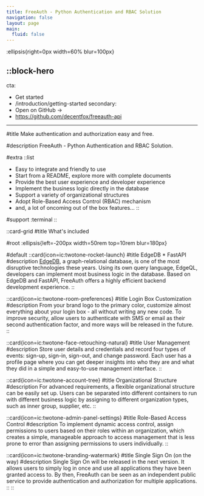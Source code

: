 ```yaml
---
title: FreeAuth - Python Authentication and RBAC Solution
navigation: false
layout: page
main:
  fluid: false
---
```


:ellipsis{right=0px width=60% blur=100px}

::block-hero
---
cta:
  - Get started
  - /introduction/getting-started
secondary:
  - Open on GitHub →
  - https://github.com/decentfox/freeauth-api
---

#title
Make authentication and authorization easy and free.

#description
FreeAuth - Python Authentication and RBAC Solution.

#extra
  ::list
  - Easy to integrate and friendly to use
  - Start from a README, explore more with complete documents
  - Provide the best user experience and developer experience
  - Implement the business logic directly in the database
  - Support a variety of organizational structures
  - Adopt Role-Based Access Control (RBAC) mechanism
  - and, a lot of oncoming out of the box features... 
  ::

#support
  :terminal
::

::card-grid
#title
What's included

#root
:ellipsis{left=-200px width=50rem top=10rem blur=180px}

#default
  ::card{icon=ic:twotone-rocket-launch}
  #title
  EdgeDB * FastAPI
  #description
  [EdgeDB](https://edgedb.com), a graph-relational database, is one of the most disruptive technologies these years. Using its own query language, EdgeQL, developers can implement most business logic in the database. Based on EdgeDB and FastAPI, FreeAuth offers a highly efficient backend development experience.
  ::

  ::card{icon=ic:twotone-room-preferences}
  #title
  Login Box Customization
  #description
  From your brand logo to the primary color, customize almost everything about your login box - all without writing any new code. To improve security, allow users to authenticate with SMS or email as their second authentication factor, and more ways will be released in the future.
  ::

  ::card{icon=ic:twotone-face-retouching-natural}
  #title
  User Management
  #description
  Store user details and credentials and record four types of events: sign-up, sign-in, sign-out, and change password. Each user has a profile page where you can get deeper insights into who they are and what they did in a simple and easy-to-use management interface.
  ::

  ::card{icon=ic:twotone-account-tree}
  #title
  Organizational Structure
  #description
  For advanced requirements, a flexible organizational structure can be easily set up. Users can be separated into different containers to run with different business logic by assigning to different organization types, such as inner group, supplier, etc.
  ::

  ::card{icon=ic:twotone-admin-panel-settings}
  #title
  Role-Based Access Control
  #description
  To implement dynamic access control, assign permissions to users based on their roles within an organization, which creates a simple, manageable approach to access management that is less prone to error than assigning permissions to users individually.
  ::

  ::card{icon=ic:twotone-branding-watermark}
  #title
  Single Sign On (on the way)
  #description
  Single Sign On will be released in the next version. It allows users to simply log in once and use all applications they have been granted access to. By then, FreeAuth can be seen as an independent public service to provide authentication and authorization for multiple applications.
  ::
::
